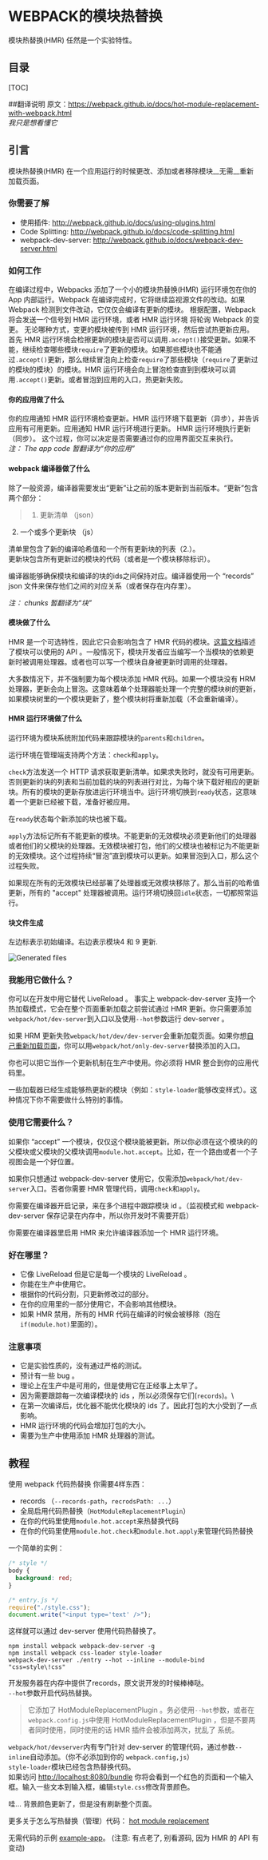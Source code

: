 # WEBPACK的模块热替换
模块热替换(HMR) 任然是一个实验特性。  

## 目录
[TOC]

##翻译说明
原文：<https://webpack.github.io/docs/hot-module-replacement-with-webpack.html>  
_我只是想看懂它_

## 引言
模块热替换(HMR) 在一个应用运行的时候更改、添加或者移除模块__无需__重新加载页面。

### 你需要了解
- 使用插件: <http://webpack.github.io/docs/using-plugins.html>
- Code Splitting: <http://webpack.github.io/docs/code-splitting.html>
- webpack-dev-server: <http://webpack.github.io/docs/webpack-dev-server.html>

### 如何工作
在编译过程中，Webpacks 添加了一个小的模块热替换(HMR) 运行环境包在你的 App 内部运行。Webpack 在编译完成时，它将继续监视源文件的改动。如果 Webpack 检测到文件改动，它仅仅会编译有更新的模块。 根据配置，Webpack 将会发送一个信号到 HMR 运行环境，或者 HMR 运行环境 将轮询 Webpack 的变更。 无论哪种方式，变更的模块被传到 HMR 运行环境，然后尝试热更新应用。首先 HMR 运行环境会检擦更新的模块是否可以调用`.accept()`接受更新。如果不能，继续检查哪些模块`require`了更新的模块。如果那些模块也不能通过`.accept()`更新，那么继续冒泡向上检查`require`了那些模块（`require`了更新过的模块的模块）的模块。HMR 运行环境会向上冒泡检查直到到模块可以调用`.accept()`更新。或者冒泡到应用的入口，热更新失败。

#### 你的应用做了什么
你的应用通知 HMR 运行环境检查更新。HMR 运行环境下载更新（异步），并告诉应用有可用更新。应用通知 HMR 运行环境进行更新。 HMR 运行环境执行更新（同步）。 这个过程，你可以决定是否需要通过你的应用界面交互来执行。  
_注： The app code 暂翻译为“你的应用”_

#### webpack 编译器做了什么
除了一般资源，编译器需要发出“更新”让之前的版本更新到当前版本。“更新”包含两个部分：  
>1. 更新清单 （json）  
2. 一个或多个更新块 （js）    

清单里包含了新的编译哈希值和一个所有更新块的列表（2.）。  
更新块包含所有更新过的模块的代码（或者是一个模块移除标识）。  

编译器能够确保模块和编译的块的ids之间保持对应。编译器使用一个 “records” json 文件来保存他们之间的对应关系（或者保存在内存里）。

_注： chunks 暂翻译为“块”_

#### 模块做了什么  
HMR 是一个可选特性，因此它只会影响包含了 HMR 代码的模块。[这篇文档](https://webpack.github.io/docs/)描述了模块可以使用的 API 。一般情况下，模块开发者应当编写一个当模块的依赖更新时被调用处理器。或者也可以写一个模块自身被更新时调用的处理器。  

大多数情况下，并不强制要为每个模块添加 HMR 代码。如果一个模块没有 HRM 处理器，更新会向上冒泡。这意味着单个处理器能处理一个完整的模块树的更新，如果模块树里的一个模块更新了，整个模块树将重新加载（不会重新编译）。  

#### HMR 运行环境做了什么
运行环境为模块系统附加代码来跟踪模块的`parents`和`children`。  

运行环境在管理端支持两个方法：`check`和`apply`。

`check`方法发送一个 HTTP 请求获取更新清单。如果求失败时，就没有可用更新。否则更新的块的列表和当前加载的块的列表进行对比，为每个块下载好相应的更新块。所有的模块的更新存放进运行环境当中。运行环境切换到`ready`状态，这意味着一个更新已经被下载，准备好被应用。

在`ready`状态每个新添加的块也被下载。

`apply`方法标记所有不能更新的模块。不能更新的无效模块必须更新他们的处理器或者他们的父模块的处理器。无效模块被打包，他们的父模块也被标记为不能更新的无效模块。这个过程持续“冒泡”直到模块可以更新。如果冒泡到入口，那么这个过程失败。  

如果现在所有的无效模块已经部署了处理器或无效模块移除了。那么当前的哈希值更新，所有的 "accept" 处理器被调用。运行环境切换回`idle`状态，一切都照常运行。  

#### 块文件生成

左边标表示初始编译。右边表示模块4 和 9 更新.

![Generated files](http://webpack.github.io/assets/HMR.svg)

### 我能用它做什么？
你可以在开发中用它替代 LiveReload 。 事实上 webpack-dev-server 支持一个热加载模式，它会在整个页面重新加载之前尝试通过 HMR 更新。你只需要添加`webpack/hot/dev-server`到入口以及使用`--hot`参数运行 dev-server 。 

如果 HRM 更新失败`webpack/hot/dev/dev-server`会重新加载页面。如果你想[自己重新加载页面](https://github.com/webpack/webpack/issues/418)，你可以用`webpack/hot/only-dev-server`替换添加的入口。

你也可以把它当作一个更新机制在生产中使用。你必须将 HMR 整合到你的应用代码里。

一些加载器已经生成能够热更新的模块（例如：`style-loader`能够改变样式）。这种情况下你不需要做什么特别的事情。

### 使用它需要什么？
如果你 “accept” 一个模块，仅仅这个模块能被更新。所以你必须在这个模块的的父模块或父模块的父模块调用`module.hot.accept`。比如，在一个路由或者一个子视图会是一个好位置。

如果你只想通过 webpack-dev-server 使用它，仅需添加`webpack/hot/dev-server`入口。否者你需要 HMR 管理代码，调用`check`和`apply`。

你需要在编译器开启记录，来在多个进程中跟踪模块 id 。（监视模式和 webpack-dev-server 保存记录在内存中，所以你开发时不需要开启）

你需要在编译器里启用 HMR 来允许编译器添加一个 HMR 运行环境。

### 好在哪里？
- 它像 LiveReload 但是它是每一个模块的 LiveReload 。
- 你能在生产中使用它。
- 根据你的代码分割，只更新修改过的部分。
- 在你的应用里的一部分使用它，不会影响其他模块。
- 如果 HMR 禁用，所有的 HMR 代码在编译的时候会被移除（抱在`if(module.hot)`里面的）。


### 注意事项
- 它是实验性质的，没有通过严格的测试。
- 预计有一些 bug 。
- 理论上在生产中是可用的，但是使用它在正经事上太早了。
- 因为需要跟踪每一次编译模块的 ids ，所以必须保存它们(`records`)。\
- 在第一次编译后，优化器不能优化模块的 ids 了。因此打包的大小受到了一点影响。
- HMR 运行环境的代码会增加打包的大小。
- 需要为生产中使用添加 HMR 处理器的测试。

## 教程

使用 webpack 代码热替换 你需要4样东西：  

- records （`--records-path`，`recrodsPath: ...`）  
- 全局启用代码热替换（`HotModuleReplacementPlugin`）
- 在你的代码里使用`module.hot.accept`来热替换代码
- 在你的代码里使用`module.hot.check`和`module.hot.apply`来管理代码热替换

一个简单的实例：
```css
/* style */
body {
  background: red;
}
```
```javascript
/* entry.js */
require("./style.css");
document.write("<input type='text' />");
```
这样就可以通过 dev-server 使用代码热替换了。  
```shell
npm install webpack webpack-dev-server -g
npm install webpack css-loader style-loader
webpack-dev-server ./entry --hot --inline --module-bind "css=style\!css"
```
开发服务器在内存中提供了records，原文说开发的时候棒棒哒。  
`--hot`参数开启代码热替换。
>它添加了 HotModuleReplacementPlugin 。务必使用`--hot`参数，或者在`webpack.config.js`中使用 HotModuleReplacementPlugin ，但是不要两者同时使用，同时使用的话 HMR 插件会被添加两次，扰乱了
系统。

`webpack/hot/devserver`内有专门针对 dev-server 的管理代码，通过参数`--inline`自动添加。（你不必添加到你的 `webpack.config,js`）  
`style-loader`模块已经包含热替换代码。  
如果访问 <http://localhost:8080/bundle> 你将会看到一个红色的页面和一个输入框。输入一些文本到输入框，编辑`style.css`修改背景颜色。

哇... 背景颜色更新了，但是没有刷新整个页面。  

更多关于怎么写热替换（管理）代码： [hot module replacement](https://webpack.github.io/docs/hot-module-replacement.html)  

无需代码的示例 [example-app](http://webpack.github.io/example-app/)。 (注意: 有点老了, 别看源码, 因为 HMR 的 API 有变动)